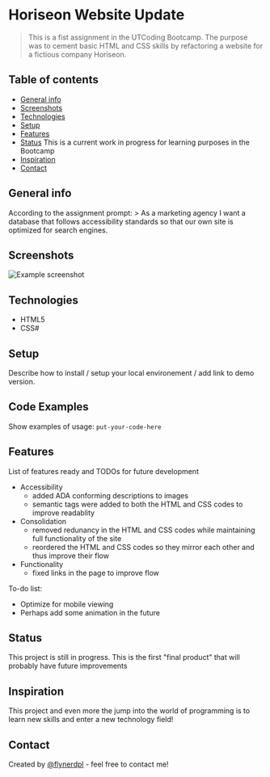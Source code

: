 # Horiseon Website Update
> This is a fist assignment in the UTCoding Bootcamp.  The purpose was to cement basic HTML and CSS skills by refactoring a website for a fictious company Horiseon. 

## Table of contents
* [General info](#general-info) 
* [Screenshots](#screenshots)
* [Technologies](#technologies) 
* [Setup](#setup)
* [Features](#features)
* [Status](#status) This is a current work in progress for learning purposes in the Bootcamp
* [Inspiration](#inspiration)
* [Contact](#contact)

## General info
According to the assignment prompt: > As a marketing agency I want a database that follows accessibility standards so that our own site is optimized for search engines.

## Screenshots
![Example screenshot](./img/screenshot.png)

## Technologies
* HTML5
* CSS#

## Setup
Describe how to install / setup your local environement / add link to demo version.

## Code Examples
Show examples of usage:
`put-your-code-here`

## Features
List of features ready and TODOs for future development
* Accessibility
    - added ADA conforming descriptions to images
    - semantic tags were added to both the HTML and CSS codes to improve readablity
* Consolidation
    - removed redunancy in the HTML and CSS codes while maintaining full functionality of the site
    - reordered the HTML and CSS codes so they mirror each other and thus improve their flow
* Functionality
    - fixed links in the page to improve flow

To-do list:
* Optimize for mobile viewing
* Perhaps add some animation in the future

## Status
This project is still in progress.  This is the first "final product" that will probably have future improvements

## Inspiration
This project and even more the jump into the world of programming is to learn new skills and enter a new technology field!

## Contact
Created by [@flynerdpl](https://www.flynerd.pl/) - feel free to contact me!